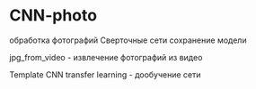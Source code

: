 # CNN-photo
обработка фотографий Сверточные сети
сохранение модели

jpg_from_video - извлечение фотографий из видео

Template CNN transfer learning  - дообучение сети
